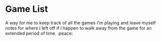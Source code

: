 # Game List
A way for me to keep track of all the games I'm playing and leave myself notes for where I left off if I happen to walk away from the game for an extended period of time. :peace:
